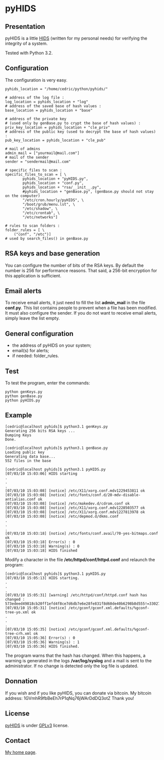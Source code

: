 pyHIDS
======

Presentation
------------
pyHIDS is a little [HIDS](http://en.wikipedia.org/wiki/Host-based_intrusion_detection_system)
(written for my personal needs) for verifying the integrity of a system.

Tested with Python 3.2.


Configuration
-------------
The configuration is very easy. 


    pyhids_location = "/home/cedric/python/pyhids/"

    # address of the log file :
    log_location = pyhids_location + "log"
    # address of the saved base of hash values :
    base_location = pyhids_location + "base"

    # address of the private key
    # (used only by genBase.py to crypt the base of hash values) :
    priv_key_location = pyhids_location + "cle_priv"
    # address of the public key (used to decrypt the base of hash values) :
    pub_key_location = pyhids_location + "cle_pub"

    # mail of admins
    admin_mail = ["yourmail@mail.com"]
    # mail of the sender
    sender = "sendermail@mail.com"

    # specific files to scan :
    specific_files_to_scan = [ \
            pyhids_location + "pyHIDS.py",
            pyhids_location + "conf.py",
            pyhids_location + "rsa/__init__.py",
            #pyhids_location + "genBase.py", (genBase.py should not stay on the computer)
            "/etc/cron.hourly/pyHIDS", \
            "/boot/grub/menu.lst", \
            "/etc/shadow", \
            "/etc/crontab", \
            "/etc/networks"]

    # rules to scan folders :
    folder_rules = [ \
        ("conf", "/etc")]
    # used by search_files() in genBase.py



RSA keys and base generation
----------------------------
You can configure the number of bits of the RSA keys. By default the number is 256 for performance reasons.
That said, a 256-bit encryption for this application is sufficient.


Email alerts
------------
To receive email alerts, it just need to fill the list **admin_mail** in the file **conf.py**.
This list contains people to prevent when a file has been modified. It must also configure the sender.
If you do not want to receive email alerts, simply leave the list empty.


General configuration
---------------------

* the address of pyHIDS on your system;
* email(s) for alerts;
* if needed: folder_rules.

Test
----
To test the program, enter the commands:

    python genKeys.py
    python genBase.py
    python pyHIDS.py


Example
-------

    [cedric@localhost pyhids]$ python3.1 genKeys.py
    Generating 256 bits RSA keys ...
    Dumping Keys
    Done.

    [cedric@localhost pyhids]$ python3.1 genBase.py
    Loading public key
    Generating data base...
    552 files in the base

    [cedric@localhost pyhids]$ python3.1 pyHIDS.py
    [07/03/10 15:03:06] HIDS starting
    .
    .
    .
    [07/03/10 15:03:08] [notice] /etc/X11/xorg.conf.mdv1229453811 ok
    [07/03/10 15:03:08] [notice] /etc/fonts/conf.d/20-mdv-disable-antialias.conf ok
    [07/03/10 15:03:08] [notice] /etc/makedev.d/cdrom.conf ok
    [07/03/10 15:03:08] [notice] /etc/X11/xorg.conf.mdv1228503577 ok
    [07/03/10 15:03:08] [notice] /etc/X11/xorg.conf.mdv1227813978 ok
    [07/03/10 15:03:08] [notice] /etc/depmod.d/dkms.conf
    .
    .
    .
    [07/03/10 15:03:18] [notice] /etc/fonts/conf.avail/70-yes-bitmaps.conf ok
    [07/03/10 15:03:18] Error(s) : 0
    [07/03/10 15:03:18] Warning(s) : 0
    [07/03/10 15:03:18] HIDS finished


Modify a character in the file  **/etc/httpd/conf/httpd.conf** and relaunch the program:

    [cedric@localhost pyhids]$ python3.1 pyHIDS.py
    [07/03/10 15:05:13] HIDS starting.
    .
    .
    .
    [07/03/10 15:05:31] [warning] /etc/httpd/conf/httpd.conf hash has changed :
    573edeed49818cb20ff1efd4f8ce7d6db7e6e28fe831f8d60de40b6298b8d555!=33027d530eeebc9d5355855016b3543a8bf2000c4986bb0eb8aa8e244a827e8a
    [07/03/10 15:05:31] [notice] /etc/gconf/gconf.xml.defaults/%gconf-tree-yo.xml ok
    .
    .
    .
    [07/03/10 15:05:35] [notice] /etc/gconf/gconf.xml.defaults/%gconf-tree-crh.xml ok
    [07/03/10 15:05:36] Error(s) : 0
    [07/03/10 15:05:36] Warning(s) : 1
    [07/03/10 15:05:36] HIDS finished.



The program warns that the hash has changed. When this happens, a warning is generated
in the logs **/var/log/syslog** and a mail is sent to the administrator.
If no change is detected only the log file is updated.


Donnation
---------
If you wish and if you like pyHIDS, you can donate via bitcoin. My bitcoin address: 1GVmhR9fbBeEh7rP1qNq76jWArDdDQ3otZ
Thank you!


License
-------
[pyHIDS](https://bitbucket.org/cedricbonhomme/pyhids/) is under [GPLv3](http://www.gnu.org/licenses/gpl-3.0.txt) license.




Contact
-------
[My home page](http://cedricbonhomme.org/).
